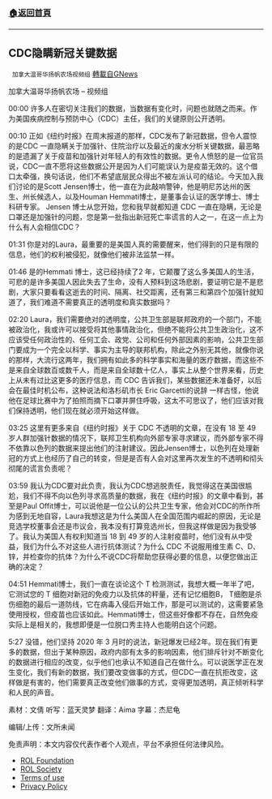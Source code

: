 ###  [:house:返回首頁](https://github.com/ourhimalayas/txt)
---


## CDC隐瞒新冠关键数据
` 加拿大温哥华扬帆农场视频组` [轉載自GNews](https://gnews.org/zh-hans/2129512/)

加拿大温哥华扬帆农场 – 视频组

00:00
许多人在密切关注我们的数据，当数据有变化时，问题也就随之而来。作为美国疾病控制与预防中心（CDC）主任，我们的关键原则公开透明。

00:10
正如《纽约时报》在周末报道的那样，CDC发布了新冠数据，但令人震惊的是CDC 一直隐瞒关于加强针、住院治疗以及最近的废水分析关键数据，最恶略的是遗漏了关于疫苗和加强针对年轻人的有效性的数据。更令人愤怒的是一位官员说，CDC一直不愿将这些数据公开是因为人们可能误认为是疫苗无效的。这个借口太牵强，换句话说，他们不希望底层民众得出不被左派认可的结论。今天加入我们讨论的是Scott Jensen博士，他一直在为此敲响警钟，他是明尼苏达州的医生、州长候选人，以及Houman Hemmati博士，是董事会认证的医学博士、博士科研专家。 Jensen 博士从您开始，您和我早就都知道 CDC 一直在隐瞒，无论是口罩还是加强针的问题，您是第一批指出新冠死亡率谎言的人之一，在这一点上为什么有人会相信CDC？

01:31
你是对的Laura，最重要的是美国人真的需要醒来，他们得到的只是有限的信息，他们的权利被侵犯，就像他们被非法监禁一样。

01:46
是的Hemmati 博士，这已经持续了2 年，它颠覆了这么多美国人的生活，可悲的是许多美国人因此失去了生命，没有人预料到这场悲剧，要证明它是不是悲剧，大家只要看看这逝去的时间、隔离、社交距离，还有第三和第四个加强针就知道了，我们难道不需要真正的透明度和真实数据吗？

02:20
Laura，我们需要绝对的透明度，公共卫生部是联邦政府的一个部门，不能被政治化，我或许可以接受将其他事情政治化，但绝不能将公共卫生政治化，这不应该受任何政治性的、任何工会、政党、公司和任何外部因素的影响，公共卫生部门要成为一个完全以科学、事实为主导的联邦机构，除此之外别无其他，就像你说的那样，大流行这两年，我们拥有如此多的科学事实和海量的医疗数据，而这些不是来自全球数百或数千人，而是来自全球数十亿人，事实上从整个世界来看，历史上从未有过比这更多的医疗信息，而 CDC 告诉我们，某些数据还未准备好，以后会在最佳时机公布，这种说法和洛杉矶市长 Eric Garcetti的说辞 一样古怪，他说他在足球比赛中为了拍照而摘下口罩并屏住呼吸，这太不可思议了，他们应该对我们保持透明，他们现在就必须开始这样做。

03:25
这里有更多来自《纽约时报》关于 CDC 不透明的文章，在没有 18 至 49 岁人群加强针数据的情况下，联邦卫生机构向外部专家寻求建议，而外部专家不得不依靠以色列的数据来提出他们的注射建议。因此Jensen博士，以色列在处理新冠的方式上也经历了自己的转变，但是是否有人会对这里再次发生的不透明和彻头彻尾的谎言负责呢？

03:59
我认为CDC要对此负责，我认为CDC想逃脱责任，我觉得这在美国很尴尬，我们不得不向以色列寻求高质量的数据，我在《纽约时报》的文章中看到，甚至是Paul Offit博士，可以说他是一位公认的公共卫生专家，他会对CDC的所作所为感到无地自容，Laura我想这是为什么美国人在全国范围内崛起的原因，无论是竞选学校董事会还是市议会，我本没有打算竞选州长，但我这样做是因为我受够了。我认为美国人有权利知道当 18 到 49 岁的人注射疫苗时，他们没有从中受益，我们为什么不对这些人进行抗体测试？为什么 CDC 不说服用维生素 C、D、锌，并检查你的抗体？为什么不说CDC将帮助您获得必要的信息，以便您做出正确的决定？

04:51
Hemmati博士，我们一直在谈论这个 T 检测测试，我想大概一年半了吧，它测试您的 T 细胞对新冠的免疫力以及抗体的秤量，还有记忆细胞B， T细胞是杀伤细胞的最后一道防线，它在病毒入侵后开始工作，那是可以测试的，这需要紧急使用授权，但疫苗也应该如此。Hemmati博士，但这些好像都不存在，自然免疫实际上是相关的，我想即便是一位脱口秀主持人也能明白这个问题。

5:27
没错，他们坚持 2020 年 3 月时的说法，新冠爆发已经2年。现在我们有更多的数据，但出于某种原因，政府内部有太多的影响因素，他们排斥针对不断变化的数据进行相应的改变，似乎他们也承认不知道自己在做什么。可以说医学正在发生变化，我们有新的数据，我们要改变做事的方式，但CDC一直在抗拒改变，这样做是有害的，他们需要真正改变他们做事的方式，变得更加透明，真正倾听科学和人民的声音。

素材：文倩
听写：蓝天灵梦
翻译：Aima
字幕：杰尼龟

编辑/上传：文所未闻

 

免责声明：本文内容仅代表作者个人观点，平台不承担任何法律风险。

- [ROL Foundation](https://rolfoundation.org/)
- [ROL Society](https://rolsociety.org/)
- [Terms of use](https://gnews.org/terms-of-use-3/)
- [Privacy Policy](https://gnews.org/privacy-policy/)
